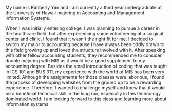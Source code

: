 My name is Kimberly Yim and I am currently a third year undergraduate at the University of Hawaii majoring in Accounting and Management Information Systems.

When I was initially entering college, I was planning to pursue a career in the healthcare field, but after experiencing some volunteering at a surgical center and clinic, I found that it wasn't the right fit for me. I decided to switch my major to accounting because I have always been oddly drawn to this field growing up and loved the structure involved with it. After speaking with other fellow accounting students, they recommended me to consider double majoring with MIS as it would be a good supplement to my accounting degree. Besides the small introduction of coding that was taught in ICS 101 and BUS 311, my experience with the world of MIS has been very limited. Although the assignments for those classes were laborious, I found the process of developing websites from the ground up to be a rewarding experience. Therefore, I wanted to challenge myself and knew that it would be a beneficial technical skill in the long run, especially in this technology dominated world. I am looking forward to this class and learning more about information systems. 
